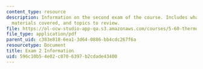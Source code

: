 ```yaml
---
content_type: resource
description: Information on the second exam of the course. Includes what to bring,
  materials covered, and topics to review.
file: https://ol-ocw-studio-app-qa.s3.amazonaws.com/courses/5-60-thermodynamics-kinetics-spring-2008/596c10b54e02c0706397b2cdade43400_exam2_info.pdf
file_type: application/pdf
parent_uid: c383e818-6ea1-3d64-0886-bb4cdc267f6a
resourcetype: Document
title: Exam 2 Information
uid: 596c10b5-4e02-c070-6397-b2cdade43400
---
```

